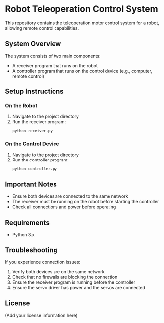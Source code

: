 # Robot Teleoperation Control System

This repository contains the teleoperation motor control system for a robot, allowing remote control capabilities.

## System Overview

The system consists of two main components:

-   A receiver program that runs on the robot
-   A controller program that runs on the control device (e.g., computer, remote control)

## Setup Instructions

### On the Robot

1. Navigate to the project directory
2. Run the receiver program:
    ```bash
    python receiver.py
    ```

### On the Control Device

1. Navigate to the project directory
2. Run the controller program:
    ```bash
    python controller.py
    ```

## Important Notes

-   Ensure both devices are connected to the same network
-   The receiver must be running on the robot before starting the controller
-   Check all connections and power before operating

## Requirements

-   Python 3.x

## Troubleshooting

If you experience connection issues:

1. Verify both devices are on the same network
2. Check that no firewalls are blocking the connection
3. Ensure the receiver program is running before the controller
4. Ensure the servo driver has power and the servos are connected

## License

(Add your license information here)
